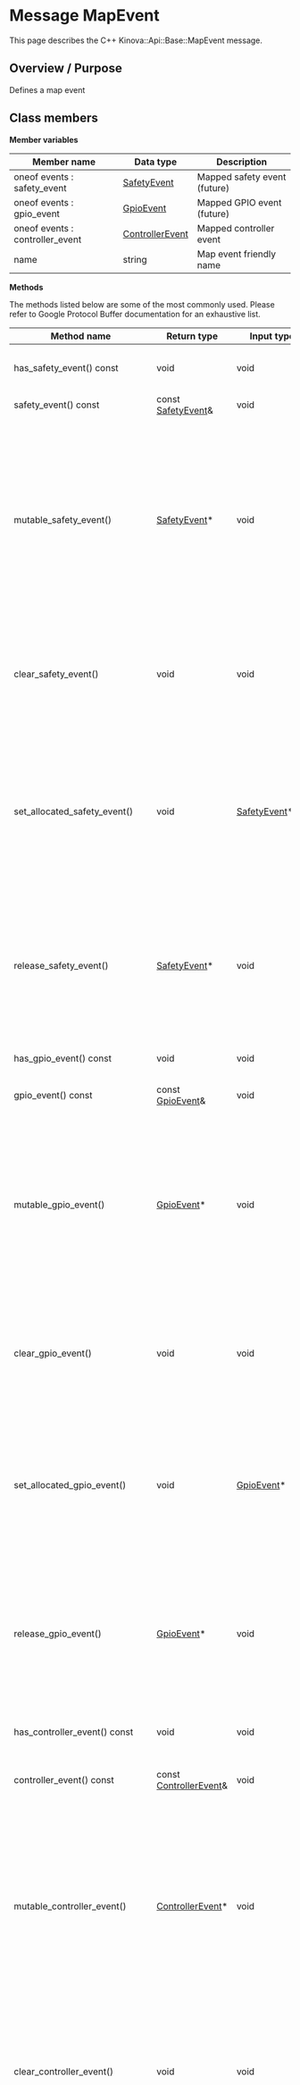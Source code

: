 # Message MapEvent

This page describes the C++ Kinova::Api::Base::MapEvent message.

## Overview / Purpose

Defines a map event

## Class members

 **Member variables** 

|Member name|Data type|Description|
|-----------|---------|-----------|
|oneof events : safety\_event| [SafetyEvent](msg_Base_SafetyEvent.md#)|Mapped safety event \(future\)|
|oneof events : gpio\_event| [GpioEvent](msg_Base_GpioEvent.md#)|Mapped GPIO event \(future\)|
|oneof events : controller\_event| [ControllerEvent](msg_Base_ControllerEvent.md#)|Mapped controller event|
|name|string|Map event friendly name|

 **Methods** 

The methods listed below are some of the most commonly used. Please refer to Google Protocol Buffer documentation for an exhaustive list.

|Method name|Return type|Input type|Description|
|-----------|-----------|----------|-----------|
|has\_safety\_event\(\) const|void|void|Returns the current value of the field if oneof case is kSafety\_event. Otherwise, returns [SafetyEvent](msg_Base_SafetyEvent.md#)::default\_instance\(\)|
|safety\_event\(\) const|const [SafetyEvent](msg_Base_SafetyEvent.md#)&|void|Returns the current value of the field if oneof case is kSafety\_event|
|mutable\_safety\_event\(\)| [SafetyEvent](msg_Base_SafetyEvent.md#)\*|void|If any other oneof field in the same oneof is set, calls clear\_events\(\). Sets the oneof case to kSafety\_event and returns a pointer to the mutable [SafetyEvent](msg_Base_SafetyEvent.md#) object that stores the field's value. If the oneof case was not kSafety\_event prior to the call, then the returned [SafetyEvent](msg_Base_SafetyEvent.md#) will have none of its fields set \(i.e. it will be identical to a newly-allocated [SafetyEvent](msg_Base_SafetyEvent.md#)\). After calling this, has\_safety\_event\(\) will return true, safety\_event\(\) will return a reference to the same instance of [SafetyEvent](msg_Base_SafetyEvent.md#) and events\_case\(\) will return kSafety\_event|
|clear\_safety\_event\(\)|void|void|Nothing will be changed if the oneof case is not kSafety\_event. If the oneof case equals kSafety\_event, frees the field and clears the oneof case. has\_safety\_event\(\) will return false, safety\_event\(\) will return the default value and events\_case\(\) will return EVENTS\_NOT\_SET.|
|set\_allocated\_safety\_event\(\)|void| [SafetyEvent](msg_Base_SafetyEvent.md#)\*|Calls clear\_events\(\). If the [SafetyEvent](msg_Base_SafetyEvent.md#) pointer is not NULL: Sets the [SafetyEvent](msg_Base_SafetyEvent.md#) object to the field and sets the oneof case to kSafety\_event. The message takes ownership of the allocated [SafetyEvent](msg_Base_SafetyEvent.md#) object, has\_safety\_event\(\) will return true and events\_case\(\) will return kSafety\_event. If the pointer is NULL, has\_safety\_event\(\) will return false and events\_case\(\) will return EVENTS\_NOT\_SET. \(The behavior is like calling clear\_events\(\)\)|
|release\_safety\_event\(\)| [SafetyEvent](msg_Base_SafetyEvent.md#)\*|void|Returns NULL if oneof case is not kSafety\_event. If the oneof case is kSafety\_event, clears the oneof case, releases the ownership of the field and returns the pointer of the events object. After calling this, caller takes the ownership of the allocated events object, has\_safety\_event\(\) will return false, safety\_event\(\) will return the default value and events\_case\(\) will return EVENTS\_NOT\_SET.|
|has\_gpio\_event\(\) const|void|void|Returns the current value of the field if oneof case is kGpio\_event. Otherwise, returns [GpioEvent](msg_Base_GpioEvent.md#)::default\_instance\(\)|
|gpio\_event\(\) const|const [GpioEvent](msg_Base_GpioEvent.md#)&|void|Returns the current value of the field if oneof case is kGpio\_event|
|mutable\_gpio\_event\(\)| [GpioEvent](msg_Base_GpioEvent.md#)\*|void|If any other oneof field in the same oneof is set, calls clear\_events\(\). Sets the oneof case to kGpio\_event and returns a pointer to the mutable [GpioEvent](msg_Base_GpioEvent.md#) object that stores the field's value. If the oneof case was not kGpio\_event prior to the call, then the returned [GpioEvent](msg_Base_GpioEvent.md#) will have none of its fields set \(i.e. it will be identical to a newly-allocated [GpioEvent](msg_Base_GpioEvent.md#)\). After calling this, has\_gpio\_event\(\) will return true, gpio\_event\(\) will return a reference to the same instance of [GpioEvent](msg_Base_GpioEvent.md#) and events\_case\(\) will return kGpio\_event|
|clear\_gpio\_event\(\)|void|void|Nothing will be changed if the oneof case is not kGpio\_event. If the oneof case equals kGpio\_event, frees the field and clears the oneof case. has\_gpio\_event\(\) will return false, gpio\_event\(\) will return the default value and events\_case\(\) will return EVENTS\_NOT\_SET.|
|set\_allocated\_gpio\_event\(\)|void| [GpioEvent](msg_Base_GpioEvent.md#)\*|Calls clear\_events\(\). If the [GpioEvent](msg_Base_GpioEvent.md#) pointer is not NULL: Sets the [GpioEvent](msg_Base_GpioEvent.md#) object to the field and sets the oneof case to kGpio\_event. The message takes ownership of the allocated [GpioEvent](msg_Base_GpioEvent.md#) object, has\_gpio\_event\(\) will return true and events\_case\(\) will return kGpio\_event. If the pointer is NULL, has\_gpio\_event\(\) will return false and events\_case\(\) will return EVENTS\_NOT\_SET. \(The behavior is like calling clear\_events\(\)\)|
|release\_gpio\_event\(\)| [GpioEvent](msg_Base_GpioEvent.md#)\*|void|Returns NULL if oneof case is not kGpio\_event. If the oneof case is kGpio\_event, clears the oneof case, releases the ownership of the field and returns the pointer of the events object. After calling this, caller takes the ownership of the allocated events object, has\_gpio\_event\(\) will return false, gpio\_event\(\) will return the default value and events\_case\(\) will return EVENTS\_NOT\_SET.|
|has\_controller\_event\(\) const|void|void|Returns the current value of the field if oneof case is kController\_event. Otherwise, returns [ControllerEvent](msg_Base_ControllerEvent.md#)::default\_instance\(\)|
|controller\_event\(\) const|const [ControllerEvent](msg_Base_ControllerEvent.md#)&|void|Returns the current value of the field if oneof case is kController\_event|
|mutable\_controller\_event\(\)| [ControllerEvent](msg_Base_ControllerEvent.md#)\*|void|If any other oneof field in the same oneof is set, calls clear\_events\(\). Sets the oneof case to kController\_event and returns a pointer to the mutable [ControllerEvent](msg_Base_ControllerEvent.md#) object that stores the field's value. If the oneof case was not kController\_event prior to the call, then the returned [ControllerEvent](msg_Base_ControllerEvent.md#) will have none of its fields set \(i.e. it will be identical to a newly-allocated [ControllerEvent](msg_Base_ControllerEvent.md#)\). After calling this, has\_controller\_event\(\) will return true, controller\_event\(\) will return a reference to the same instance of [ControllerEvent](msg_Base_ControllerEvent.md#) and events\_case\(\) will return kController\_event|
|clear\_controller\_event\(\)|void|void|Nothing will be changed if the oneof case is not kController\_event. If the oneof case equals kController\_event, frees the field and clears the oneof case. has\_controller\_event\(\) will return false, controller\_event\(\) will return the default value and events\_case\(\) will return EVENTS\_NOT\_SET.|
|set\_allocated\_controller\_event\(\)|void| [ControllerEvent](msg_Base_ControllerEvent.md#)\*|Calls clear\_events\(\). If the [ControllerEvent](msg_Base_ControllerEvent.md#) pointer is not NULL: Sets the [ControllerEvent](msg_Base_ControllerEvent.md#) object to the field and sets the oneof case to kController\_event. The message takes ownership of the allocated [ControllerEvent](msg_Base_ControllerEvent.md#) object, has\_controller\_event\(\) will return true and events\_case\(\) will return kController\_event. If the pointer is NULL, has\_controller\_event\(\) will return false and events\_case\(\) will return EVENTS\_NOT\_SET. \(The behavior is like calling clear\_events\(\)\)|
|release\_controller\_event\(\)| [ControllerEvent](msg_Base_ControllerEvent.md#)\*|void|Returns NULL if oneof case is not kController\_event. If the oneof case is kController\_event, clears the oneof case, releases the ownership of the field and returns the pointer of the events object. After calling this, caller takes the ownership of the allocated events object, has\_controller\_event\(\) will return false, controller\_event\(\) will return the default value and events\_case\(\) will return EVENTS\_NOT\_SET.|
|name\(\)|const string&|void|Returns the current value of name. If name is not set, returns the empty string/empty bytes.|
|set\_name\(\)|void|const string&|Sets the value of name. After calling this, name\(\) will return a copy of value.|
|set\_name\(\)|void|string&&|\(C++11 and beyond\): Sets the value of name, moving from the passed string. After calling this, name\(\) will return a copy of value.|
|set\_name\(\)|void|const char\*|Sets the value of name using a C-style null-terminated string. After calling this, name\(\) will return a copy of value.|
|mutable\_name\(\)|string \*|void|Returns a pointer to the mutable string object that stores name's value. If the field was not set prior to the call, then the returned string will be empty. After calling this, name\(\) will return whatever value is written into the given string.|
|clear\_name\(\)|void|void|Clears the value of name. After calling this, name\(\) will return the empty string/empty bytes.|
|set\_allocated\_name\(\)|void|string\*|Sets the string object to the field and frees the previous field value if it exists. If the string pointer is not NULL, the message takes ownership of the allocated string object. The message is free to delete the allocated string object at any time, so references to the object may be invalidated. Otherwise, if the value is NULL, the behavior is the same as calling clear\_name\(\).|
|release\_name\(\)|string \*|void|Releases the ownership of name and returns the pointer of the string object. After calling this, caller takes the ownership of the allocated string object and name\(\) will return the empty string/empty bytes.|

**Parent topic:** [Base](../references/summary_Base.md)

